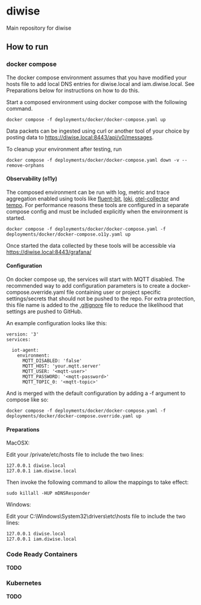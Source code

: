 # diwise

Main repository for diwise

## How to run

### docker compose

The docker compose environment assumes that you have modified your hosts file to add local DNS entries for diwise.local and iam.diwise.local. See Preparations below for instructions on how to do this.

Start a composed environment using docker compose with the following command.

`docker compose -f deployments/docker/docker-compose.yaml up`

Data packets can be ingested using curl or another tool of your choice by posting data to https://diwise.local:8443/api/v0/messages.

To cleanup your environment after testing, run

`docker compose -f deployments/docker/docker-compose.yaml down -v --remove-orphans`

#### Observability (o11y)

The composed environment can be run with log, metric and trace aggregation enabled using tools like [fluent-bit](https://fluentbit.io), [loki](https://grafana.com/oss/loki/), [otel-collector](https://opentelemetry.io/docs/collector/) and [tempo](https://grafana.com/oss/tempo/). For performance reasons these tools are configured in a separate compose config and must be included explicitly when the environment is started.

`docker compose -f deployments/docker/docker-compose.yaml -f deployments/docker/docker-compose.o11y.yaml up`

Once started the data collected by these tools will be accessible via https://diwise.local:8443/grafana/

#### Configuration

On docker compose up, the services will start with MQTT disabled. The recommended way to add configuration parameters is to create a docker-compose.override.yaml file containing user or project specific settings/secrets that should not be pushed to the repo. For extra protection, this file name is added to the [.gitignore](.gitignore) file to reduce the likelihood that settings are pushed to GitHub.

An example configuration looks like this:

```
version: '3'
services:

  iot-agent:
    environment:
      MQTT_DISABLED: 'false'
      MQTT_HOST: 'your.mqtt.server'
      MQTT_USER: '<mqtt-user>'
      MQTT_PASSWORD: '<mqtt-password>'
      MQTT_TOPIC_0: '<mqtt-topic>'

```

And is merged with the default configuration by adding a -f argument to compose like so:

`docker compose -f deployments/docker/docker-compose.yaml -f deployments/docker/docker-compose.override.yaml up`

#### Preparations

MacOSX:

Edit your /private/etc/hosts file to include the two lines:

```
127.0.0.1 diwise.local
127.0.0.1 iam.diwise.local
```

Then invoke the following command to allow the mappings to take effect:

```
sudo killall -HUP mDNSResponder
```

Windows:

Edit your C:\Windows\System32\drivers\etc\hosts file to include the two lines:

```
127.0.0.1 diwise.local
127.0.0.1 iam.diwise.local
```

### Code Ready Containers

**TODO**

### Kubernetes

**TODO**
